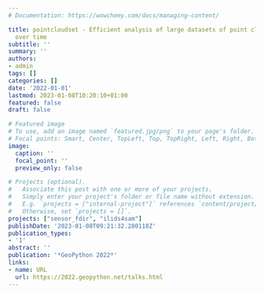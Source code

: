 ```yaml
---
# Documentation: https://wowchemy.com/docs/managing-content/

title: pointcloudset - Efficient analysis of large datasets of point clouds recorded
  over time
subtitle: ''
summary: ''
authors:
- admin
tags: []
categories: []
date: '2022-01-01'
lastmod: 2023-01-08T10:20:10+01:00
featured: false
draft: false

# Featured image
# To use, add an image named `featured.jpg/png` to your page's folder.
# Focal points: Smart, Center, TopLeft, Top, TopRight, Left, Right, BottomLeft, Bottom, BottomRight.
image:
  caption: ''
  focal_point: ''
  preview_only: false

# Projects (optional).
#   Associate this post with one or more of your projects.
#   Simply enter your project's folder or file name without extension.
#   E.g. `projects = ["internal-project"]` references `content/project/deep-learning/index.md`.
#   Otherwise, set `projects = []`.
projects: ["sensor_fdir", "ilids4sam"]
publishDate: '2023-01-08T09:21:32.280118Z'
publication_types:
- '1'
abstract: ''
publication: '*GeoPython 2022*'
links:
- name: URL
  url: https://2022.geopython.net/talks.html
---
```


